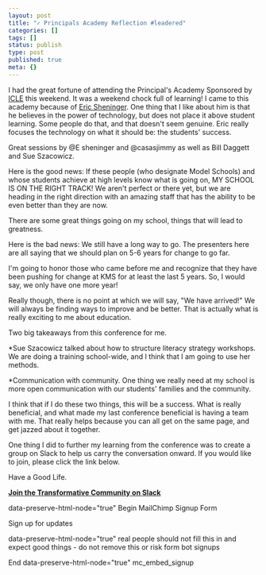 ```yaml
---
layout: post
title: "✓ Principals Academy Reflection #leadered"
categories: []
tags: []
status: publish
type: post
published: true
meta: {}
---
```


I had the great fortune of attending the Principal's Academy Sponsored by 
[ICLE](http://leadered.com) this weekend. It was a weekend chock full of learning! I came to this academy because of 
[Eric Sheninger](http://twitter.com/E_Sheninger). One thing that I like about him is that he believes in the power of technology, but does not place it above student learning. Some people do that, and that doesn't seem genuine. Eric really focuses the technology on what it should be: the students' success.


Great sessions by @E
sheninger and @casasjimmy as well as Bill Daggett and Sue Szacowicz.


Here is the good news: If these people (who designate Model Schools) and whose students achieve at high levels know what is going on, MY SCHOOL IS ON THE RIGHT TRACK! We aren't perfect or there yet, but we are heading in the right direction with an amazing staff that has the ability to be even better than they are now.


There are some great things going on my school, things that will lead to greatness.


Here is the bad news: We still have a long way to go. The presenters here are all saying that we should plan on 5-6 years for change to go far.


I'm going to honor those who came before me and recognize that they have been pushing for change at KMS for at least the last 5 years. So, I would say, we only have one more year!


Really though, there is no point at which we will say, "We have arrived!" We will always be finding ways to improve and be better. That is actually what is really exciting to me about education.


Two big takeaways from this conference for me.


*Sue Szacowicz talked about how to structure literacy strategy workshops. We are doing a training school-wide, and I think that I am going to use her methods.


*Communication with community. One thing we really need at my school is more open communication with our students' families and the community.


I think that if I do these two things, this will be a success. What is really beneficial, and what made my last conference beneficial is having a team with me. That really helps because you can all get on the same page, and get jazzed about it together.


One thing I did to further my learning from the conference was to create a group on Slack to help us carry the conversation onward. If you would like to join, please click the link below.


Have a Good Life.


[**Join the Transformative Community on Slack**](mailto:jethro@paperlessprincipal.com?Subject=Add%20me%20to%20your%20Slack%20Team)


data-preserve-html-node="true" Begin MailChimp Signup Form





Sign up for updates
    

    
data-preserve-html-node="true" real people should not fill this in and expect good things - do not remove this or risk form bot signups


End data-preserve-html-node="true" mc_embed_signup
